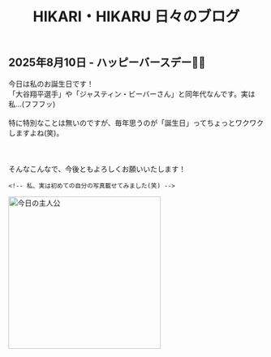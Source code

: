 <!DOCTYPE html>
<html lang="ja">
<head>
  <meta charset="UTF-8">
  <title>2025年8月10日 - My birthday! </title>
  <link rel="stylesheet" href="../style.css"> <!-- 共通CSSの読み込み -->
   <style>
    #blackout {
      display: none;
      position: fixed;
      inset: 0;
      background: black;
      z-index: 9999;
    }

    .protected-photo {
      width: 300px;
      user-select: none;
      -webkit-user-drag: none;
      pointer-events: auto;
      margin-bottom: 16px;
    }
  </style>
</head>
<body>
  <header>
    <h1>HIKARI・HIKARU 日々のブログ</h1>
  </header>
  <main>
    <h2>2025年8月10日 - ハッピーバースデー🎂✨</h2>
    <p>
      今日は私のお誕生日です！<br>
      「大谷翔平選手」や「ジャスティン・ビーバーさん」と同年代なんです。実は私...(フフフッ) <br><br>
      特に特別なことは無いのですが、毎年思うのが「誕生日」ってちょっとワクワクしますよね(笑)。<br><br>
      <br><br>
      そんなこんなで、今後ともよろしくお願いいたします！
       </p>

    <!-- 私、実は初めての自分の写真載せてみました(笑) -->
   <img src="https://hikari-hikaru.github.io/dairy5/image1.jpeg" alt="今日の主人公" width="300">
  </main>

  <div id="blackout"></div>

  <script>
    const photos = document.querySelectorAll('.protected-photo');
    const blackout = document.getElementById('blackout');

    photos.forEach(photo => {
      let timer;

      photo.addEventListener('touchstart', () => {
        timer = setTimeout(() => {
          blackout.style.display = 'block';
        }, 500);
      });

      photo.addEventListener('touchend', () => {
        clearTimeout(timer);
      });

      photo.addEventListener('touchcancel', () => {
        clearTimeout(timer);
      });
    });

    blackout.addEventListener('click', () => {
      blackout.style.display = 'none';
    });
  </script>
</body>
</html>
